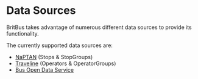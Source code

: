 # Data Sources

BritBus takes advantage of numerous different data sources to provide its functionality.

The currently supported data sources are:

* [NaPTAN](naptan.md) (Stops & StopGroups)
* [Traveline](traveline.md) (Operators & OperatorGroups)
* [Bus Open Data Service](busopendata.md)